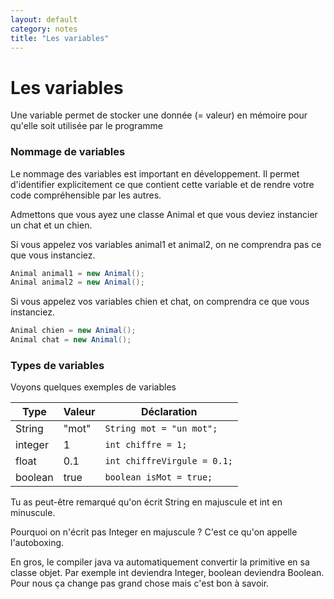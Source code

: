 ```yaml
---
layout: default
category: notes
title: "Les variables"
---
```


# Les variables

Une variable permet de stocker une donnée (= valeur) en mémoire pour qu'elle soit utilisée par le programme

### Nommage de variables

Le nommage des variables est important en développement. Il permet d'identifier explicitement ce que contient cette variable et de rendre votre code compréhensible par les autres.

Admettons que vous ayez une classe Animal et que vous deviez instancier un chat et un chien.

Si vous appelez vos variables animal1 et animal2, on ne comprendra pas ce que vous instanciez.

``` Java
Animal animal1 = new Animal();
Animal animal2 = new Animal();
```

Si vous appelez vos variables chien et chat, on comprendra ce que vous instanciez.

``` Java
Animal chien = new Animal();
Animal chat = new Animal();
```

### Types de variables

Voyons quelques exemples de variables

| Type    | Valeur | Déclaration                       |
|---------|--------|-----------------------------------|
| String  | "mot"  | ``` String mot = "un mot"; ```    |
| integer | 1      | ``` int chiffre = 1; ```          |
| float   | 0.1    | ``` int chiffreVirgule = 0.1; ``` |
| boolean | true   | ``` boolean isMot = true; ```     |


Tu as peut-être remarqué qu'on écrit String en majuscule et int en minuscule.

Pourquoi on n'écrit pas Integer en majuscule ?
C'est ce qu'on appelle l'autoboxing.

En gros, le compiler java va automatiquement convertir la primitive en sa classe objet. 
Par exemple int deviendra Integer, boolean deviendra Boolean.
Pour nous ça change pas grand chose mais c'est bon à savoir.
